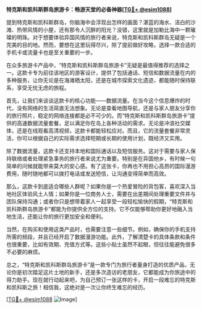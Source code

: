 **特克斯和凯科斯群岛旅游卡：畅游天堂的必备神器[[TG💪+ @esim1088](https://t.me/s/esim1088)]**

提到特克斯和凯科斯群岛，你脑海中会浮现出怎样的画面？湛蓝的海水、洁白的沙滩、热带风情的小屋，还有那令人沉醉的阳光？没错，这里就是加勒比海中一颗璀璨的明珠。对于想要体验异国风情的旅行者来说，特克斯和凯科斯群岛无疑是一个完美的目的地。然而，要想在这里玩得尽兴，除了提前做好攻略，选择一款合适的手机卡或流量卡也是至关重要的一步。

在众多旅游卡产品中，“特克斯和凯科斯群岛旅游卡”无疑是最值得推荐的选择之一。这款卡专为前往该地区的游客设计，提供了包括通话、短信和数据流量在内的多种服务，让你无论是在海滩晒太阳，还是在城市探索文化遗迹，都能随时保持联系，享受无忧无虑的旅程。

首先，让我们来谈谈这款卡的核心功能——数据流量。在当今这个信息爆炸的时代，没有网络的生活简直无法想象。无论是查看地图导航，还是与家人朋友分享你的旅行照片，稳定的网络连接都是必不可少的。而“特克斯和凯科斯群岛旅游卡”提供的高速数据流量套餐，足以满足你在岛上各种活动的需求。无论是冲浪社交媒体，还是在线观看高清视频，这款卡都能轻松应对。而且，它的流量套餐非常灵活，你可以根据自己的实际需求选择短期或长期的使用计划，既经济又实用。

除了数据流量，这款卡还支持本地和国际通话以及短信服务。这对于需要与家人保持联络或者处理紧急事务的旅行者来说尤为重要。特别是在异国他乡，有时候一句简单的问候就能带来莫大的安心感。有了这张卡，你再也不用担心高昂的国际漫游费用，随时随地都可以拨打电话或发送短信，让沟通变得简单而高效。

那么，这款卡到底适合哪些人群呢？如果你是一个热爱冒险的背包客，喜欢深入当地社区体验风土人情；如果你是一位商务人士，需要在出差期间处理重要文件并与团队保持沟通；或者你只是想带着家人一起享受一段轻松愉快的假期，“特克斯和凯科斯群岛旅游卡”都能为你提供全方位的支持。它不仅能够帮助你更好地融入当地生活，还能让你的旅行更加安全和便利。

当然，在购买和使用这类产品时，也需要注意一些细节。例如，确保你的手机支持所需的频段，并且已经开启了数据漫游功能。此外，了解清楚卡的具体条款和条件也很重要，比如有效期、充值方式等。这些小贴士虽然不起眼，但往往能避免很多不必要的麻烦。

总之，“特克斯和凯科斯群岛旅游卡”是一款专门为旅行者量身打造的优质产品，无论你是初次踏足这片土地的新手，还是多次造访的老朋友，它都能成为你旅途中的得力助手。现在就行动起来吧，为自己预订一张这样的卡，开启一段难忘的特克斯和凯科斯之旅！相信我，这绝对是一次让你终生难忘的经历。

[[TG💪+ @esim1088](https://t.me/s/esim1088) ![Image](https://i.postimg.cc/4NQfJmqS/Snipaste-2025-05-13-00-14-12.png)]